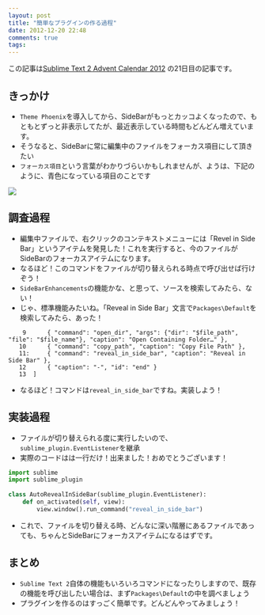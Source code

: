 ```yaml
---
layout: post
title: "簡単なプラグインの作る過程"
date: 2012-12-20 22:48
comments: true
tags: 
---
```


この記事は[Sublime Text 2 Advent Calendar 2012](http://www.adventar.org/calendars/20) の21日目の記事です。

## きっかけ
- `Theme Phoenix`を導入してから、SideBarがもっとカッコよくなったので、もともとずっと非表示してたが、最近表示している時間もどんどん増えています。
- そうなると、SideBarに常に編集中のファイルをフォーカス項目にして頂きたい
- `フォーカス項目`という言葉がわかりづらいかもしれませんが、ようは、下記のように、青色になっている項目のことです

![](https://lh6.googleusercontent.com/-NhQOSIsH4fQ/UNMYmJCyyUI/AAAAAAAACDg/IppMrD7BN6w/s800/Screen%2520Shot%25202012-12-20%2520at%252022.53.33.png)

## 調査過程
- 編集中ファイルで、右クリックのコンテキストメニューには「Revel in Side Bar」というアイテムを発見した！これを実行すると、今のファイルがSideBarのフォーカスアイテムになります。
- なるほど！このコマンドをファイルが切り替えられる時点で呼び出せば行けぞう！
- `SideBarEnhancements`の機能かな、と思って、ソースを検索してみたら、ない！
- じゃ、標準機能みたいね。「Reveal in Side Bar」文言で`Packages\Default`を検索してみたら、あった！

```
    9      { "command": "open_dir", "args": {"dir": "$file_path", "file": "$file_name"}, "caption": "Open Containing Folder…" },
   10      { "command": "copy_path", "caption": "Copy File Path" },
   11:     { "command": "reveal_in_side_bar", "caption": "Reveal in Side Bar" },
   12      { "caption": "-", "id": "end" }
   13  ]
```

- なるほど！コマンドは`reveal_in_side_bar`ですね。実装しよう！

## 実装過程
- ファイルが切り替えられる度に実行したいので、`sublime_plugin.EventListener`を継承
- 実際のコードはは一行だけ！出来ました！おめでとうございます！

```python
import sublime
import sublime_plugin
 
class AutoRevealInSideBar(sublime_plugin.EventListener):
    def on_activated(self, view):
        view.window().run_command("reveal_in_side_bar")
```

- これで、ファイルを切り替える時、どんなに深い階層にあるファイルであっても、ちゃんとSideBarにフォーカスアイテムになるはずです。

## まとめ
- `Sublime Text 2`自体の機能もいろいろコマンドになったりしますので、既存の機能を呼び出したい場合は、まず`Packages\Default`の中を調べましょう
- プラグインを作るのはすっごく簡単です。どんどんやってみましょう！
